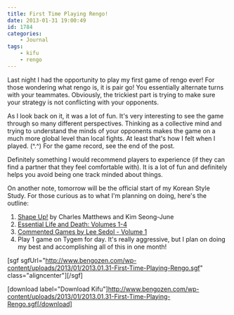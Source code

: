 ```yaml
---
title: First Time Playing Rengo!
date: 2013-01-31 19:00:49
id: 1784
categories:
	- Journal
tags:
	- kifu
	- rengo
---
```


Last night I had the opportunity to play my first game of rengo ever! For those wondering what rengo is, it is pair go! You essentially alternate turns with your teammates. Obviously, the trickiest part is trying to make sure your strategy is not conflicting with your opponents.

As I look back on it, it was a lot of fun. It's very interesting to see the game through so many different perspectives. Thinking as a collective mind and trying to understand the minds of your opponents makes the game on a much more global level than local fights. At least that's how I felt when I played. (^.^) For the game record, see the end of the post.

Definitely something I would recommend players to experience (if they can find a partner that they feel comfortable with). It is a lot of fun and definitely helps you avoid being one track minded about things.

On another note, tomorrow will be the official start of my Korean Style Study. For those curious as to what I'm planning on doing, here's the outline:

<!--more-->

1.  <span style="line-height: 13px;">[<span style="text-decoration: underline;">Shape Up!</span>](http://senseis.xmp.net/?ShapeUp) by Charles Matthews and Kim Seong-June</span>
2.  [Essential Life and Death: Volumes 1-4](http://senseis.xmp.net/?LevelUpEssentialLifeAndDeath)
3.  [Commented Games by Lee Sedol - Volume 1](http://gogameguru.com/commented-games-by-lee-sedol/)
4.  Play 1 game on Tygem for day.
It's really aggressive, but I plan on doing my best and accomplishing all of this in one month!

[sgf sgfUrl="http://www.bengozen.com/wp-content/uploads/2013/01/2013.01.31-First-Time-Playing-Rengo.sgf" class="aligncenter"][/sgf]

[download label="Download Kifu"]http://www.bengozen.com/wp-content/uploads/2013/01/2013.01.31-First-Time-Playing-Rengo.sgf[/download]